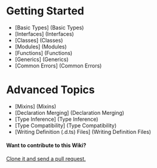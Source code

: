 # Getting Started

* [Basic Types] (Basic Types)
* [Interfaces] (Interfaces)
* [Classes] (Classes)
* [Modules] (Modules)
* [Functions] (Functions)
* [Generics] (Generics)
* [Common Errors] (Common Errors)

# Advanced Topics

* [Mixins] (Mixins)
* [Declaration Merging] (Declaration Merging) 
* [Type Inference] (Type Inference)
* [Type Compatibility] (Type Compatibility)
* [Writing Definition (.d.ts) Files] (Writing Definition Files)


#### Want to contribute to this Wiki?

[Clone it and send a pull request.](https://github.com/Microsoft/TypeScript-wiki)


